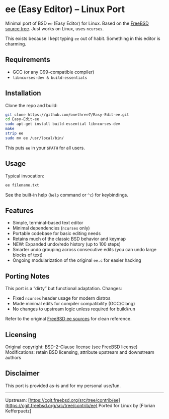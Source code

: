 # ee (Easy Editor) – Linux Port

Minimal port of BSD `ee` (Easy Editor) for Linux. Based on the [FreeBSD source tree](https://cgit.freebsd.org/src/tree/contrib/ee). Just works on Linux, uses `ncurses`.

This exists because I kept typing `ee` out of habit. Something in this editor is charming.

## Requirements

- GCC (or any C99-compatible compiler)
- `libncurses-dev & build-essentials`

## Installation

Clone the repo and build:

```sh
git clone https://github.com/onethree7/Easy-Edit-ee.git
cd Easy-Edit-ee
sudo apt-get install build-essential libncurses-dev
make
strip ee
sudo mv ee /usr/local/bin/
```

This puts `ee` in your `$PATH` for all users.

## Usage

Typical invocation:

```sh
ee filename.txt
```

See the built-in help (`help` command or `^c`) for keybindings.

## Features

- Simple, terminal-based text editor
- Minimal dependencies (`ncurses` only)
- Portable codebase for basic editing needs
- Retains much of the classic BSD behavior and keymap
- NEW: Expanded undo/redo history (up to 100 steps)
- Smarter undo grouping across consecutive edits (you can undo large blocks of text)
- Ongoing modularization of the original `ee.c` for easier hacking

## Porting Notes

This port is a “dirty” but functional adaptation. Changes:
- Fixed `ncurses` header usage for modern distros
- Made minimal edits for compiler compatibility (GCC/Clang)
- No changes to upstream logic unless required for build/run

Refer to the original [FreeBSD ee sources](https://cgit.freebsd.org/src/tree/contrib/ee) for clean reference.

## Licensing

Original copyright:
BSD-2-Clause license (see FreeBSD license)
Modifications: retain BSD licensing, attribute upstream and downstream authors

## Disclaimer

This port is provided as-is and for my personal use/fun.

---

Upstream: [https://cgit.freebsd.org/src/tree/contrib/ee](https://cgit.freebsd.org/src/tree/contrib/ee)
Ported for Linux by [Florian Kefferpuetz]
